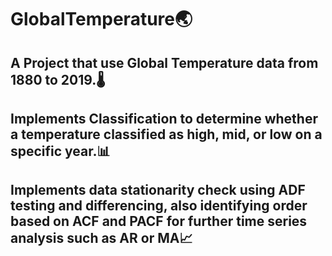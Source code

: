 <h1>GlobalTemperature🌏</h1>
<h2>A Project that use Global Temperature data from 1880 to 2019.🌡️</h2> 
<h2>Implements Classification to determine whether a temperature classified as high, mid, or low on a specific year.📊</h2>
<h2>Implements data stationarity check using ADF testing and differencing, also identifying order based on ACF and PACF for further time series analysis such as AR or MA📈</h2>
